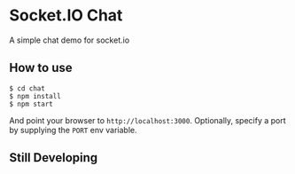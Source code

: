 
# Socket.IO Chat

A simple chat demo for socket.io

## How to use

```
$ cd chat
$ npm install
$ npm start
```

And point your browser to `http://localhost:3000`. Optionally, specify
a port by supplying the `PORT` env variable.

## Still Developing
